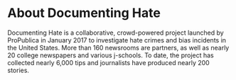# About Documenting Hate

Documenting Hate is a collaborative, crowd-powered project launched by ProPublica in January 2017 to investigate hate crimes and bias incidents in the United States. More than 160 newsrooms are partners, as well as nearly 20 college newspapers and various j-schools. To date, the project has collected nearly 6,000 tips and journalists have produced nearly 200 stories.


